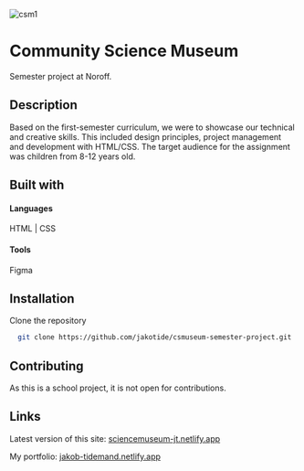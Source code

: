 ![csm1](https://github.com/jakotide/csmuseum-semester-project/assets/111381232/128775b6-6278-4291-8a4d-d73e62694a48)

# Community Science Museum

Semester project at Noroff.

## Description

Based on the first-semester curriculum, we were to showcase our technical and creative skills. This included design principles, project management and development with HTML/CSS.
The target audience for the assignment was children from 8-12 years old. 

## Built with

#### Languages

HTML | CSS 

#### Tools

Figma 





## Installation

Clone the repository

```bash
  git clone https://github.com/jakotide/csmuseum-semester-project.git
```
    
## Contributing

As this is a school project, it is not open for contributions.


## Links

Latest version of this site: [sciencemuseum-jt.netlify.app](https://sciencemuseum-jt.netlify.app)

My portfolio: [jakob-tidemand.netlify.app](https://jakob-tidemand.netlify.app)
